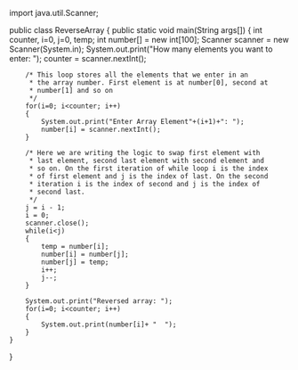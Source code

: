 import java.util.Scanner;

public class ReverseArray {
    public static void main(String args[])
    {
        int counter, i=0, j=0, temp;
        int number[] = new int[100];
        Scanner scanner = new Scanner(System.in);
        System.out.print("How many elements you want to enter: ");
        counter = scanner.nextInt();

        /* This loop stores all the elements that we enter in an
         * the array number. First element is at number[0], second at
         * number[1] and so on
         */
        for(i=0; i<counter; i++)
        {
            System.out.print("Enter Array Element"+(i+1)+": ");
            number[i] = scanner.nextInt();
        }

        /* Here we are writing the logic to swap first element with
         * last element, second last element with second element and
         * so on. On the first iteration of while loop i is the index
         * of first element and j is the index of last. On the second
         * iteration i is the index of second and j is the index of
         * second last.
         */
        j = i - 1;
        i = 0;
        scanner.close();
        while(i<j)
        {
            temp = number[i];
            number[i] = number[j];
            number[j] = temp;
            i++;
            j--;
        }

        System.out.print("Reversed array: ");
        for(i=0; i<counter; i++)
        {
            System.out.print(number[i]+ "  ");
        }
    }
}






